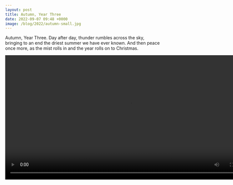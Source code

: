 ```yaml
---
layout: post
title: Autumn, Year Three
date: 2022-09-07 09:48 +0000
image: /blog/2022/autumn-small.jpg
---
```


Autumn, Year Three. Day after day, thunder rumbles across the sky, bringing to an end the driest summer we have ever known. And then peace once more, as the mist rolls in and the year rolls on to Christmas.

<center><video width="800" controls><source src="https://video.ianrenton.com/general/autumn-year-3-thunder.mp4" type="video/mp4"></video></center>